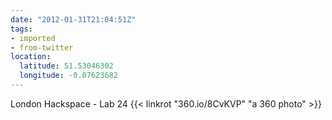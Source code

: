 ```yaml
---
date: "2012-01-31T21:04:51Z"
tags:
- imported
- from-twitter
location:
  latitude: 51.53046302
  longitude: -0.07623682
---
```

London Hackspace - Lab 24 {{< linkrot "360.io/8CvKVP" "a 360 photo" >}}
